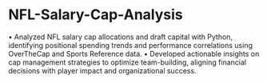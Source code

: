 # NFL-Salary-Cap-Analysis
• Analyzed NFL salary cap allocations and draft capital with Python, identifying positional spending trends and 
performance correlations using OverTheCap and Sports Reference data. 
• Developed actionable insights on cap management strategies to optimize team-building, aligning financial decisions 
with player impact and organizational success.

